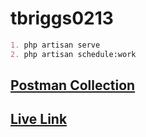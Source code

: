 # tbriggs0213

``` markdown
1. php artisan serve
2. php artisan schedule:work
```

## [Postman Collection](https://documenter.getpostman.com/view/32086283/2sB2ixkZas)

## [Live Link](https://touchpnt.site)
